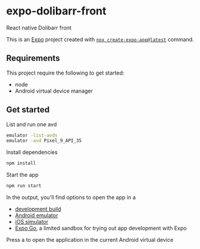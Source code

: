 # expo-dolibarr-front

React native Dolibarr front

This is an [Expo](https://expo.dev) project created with [`npx create-expo-app@latest`](https://www.npmjs.com/package/create-expo-app) command.

## Requirements

This project require the following to get started:

- node
- Android virtual device manager

## Get started

List and run one avd

```bash
emulator -list-avds
emulator -avd Pixel_9_API_35
```

Install dependencies

```bash
npm install
```

Start the app

```bash
npm run start
```

In the output, you'll find options to open the app in a

- [development build](https://docs.expo.dev/develop/development-builds/introduction/)
- [Android emulator](https://docs.expo.dev/workflow/android-studio-emulator/)
- [iOS simulator](https://docs.expo.dev/workflow/ios-simulator/)
- [Expo Go](https://expo.dev/go), a limited sandbox for trying out app development with Expo

Press a to open the application in the current Android virtual device
